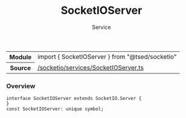 
<header class="symbol-info-header"><h1 id="socketioserver">SocketIOServer</h1><label class="symbol-info-type-label service">Service</label></header>
<!-- summary -->
<section class="symbol-info"><table class="is-full-width"><tbody><tr><th>Module</th><td><div class="lang-typescript"><span class="token keyword">import</span> { SocketIOServer }&nbsp;<span class="token keyword">from</span>&nbsp;<span class="token string">"@tsed/socketio"</span></div></td></tr><tr><th>Source</th><td><a href="https://github.com/Romakita/ts-express-decorators/blob/v4.12.4/src//socketio/services/SocketIOServer.ts#L0-L0">/socketio/services/SocketIOServer.ts</a></td></tr></tbody></table></section>
<!-- overview -->


### Overview


<pre><code class="typescript-lang "><span class="token keyword">interface</span> SocketIOServer <span class="token keyword">extends</span> SocketIO.Server <span class="token punctuation">{</span>
<span class="token punctuation">}</span>
<span class="token keyword">const</span> SocketIOServer<span class="token punctuation">:</span> unique symbol<span class="token punctuation">;</span></code></pre>


<!-- Parameters -->

<!-- Description -->

<!-- Members -->


